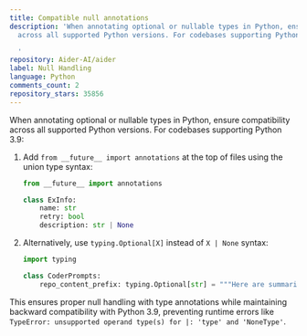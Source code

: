 ```yaml
---
title: Compatible null annotations
description: 'When annotating optional or nullable types in Python, ensure compatibility
  across all supported Python versions. For codebases supporting Python 3.9:

  '
repository: Aider-AI/aider
label: Null Handling
language: Python
comments_count: 2
repository_stars: 35856
---
```


When annotating optional or nullable types in Python, ensure compatibility across all supported Python versions. For codebases supporting Python 3.9:

1. Add `from __future__ import annotations` at the top of files using the union type syntax:
   ```python
   from __future__ import annotations
   
   class ExInfo:
       name: str
       retry: bool
       description: str | None
   ```

2. Alternatively, use `typing.Optional[X]` instead of `X | None` syntax:
   ```python
   import typing
   
   class CoderPrompts:
       repo_content_prefix: typing.Optional[str] = """Here are summaries..."""
   ```

This ensures proper null handling with type annotations while maintaining backward compatibility with Python 3.9, preventing runtime errors like `TypeError: unsupported operand type(s) for |: 'type' and 'NoneType'`.